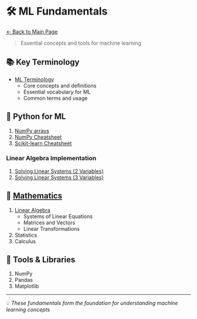 # 🛠️ ML Fundamentals

[← Back to Main Page](../README.md)

> Essential concepts and tools for machine learning

## 📚 Key Terminology
- [ML Terminology](terminology.md)
  - Core concepts and definitions
  - Essential vocabulary for ML
  - Common terms and usage

## 🐍 Python for ML
1. [NumPy arrays](python/numpy/numpy_arrays.ipynb)
2. [NumPy Cheatsheet](python/numpy/numpy_cheatsheet.md)
3. [Scikit-learn Cheatsheet](python/scikit_learn/scikit_learn_cheatsheet.md)

### Linear Algebra Implementation
1. [Solving Linear Systems (2 Variables)](python/numpy/solving_linear_systems_2_variables.ipynb)
2. [Solving Linear Systems (3 Variables)](python/numpy/solving_linear_systems_3_variables.ipynb)

## 📐 [Mathematics](math/README.md)
1. [Linear Algebra](math/linear_algebra/linear_algebra.md)
   - Systems of Linear Equations
   - Matrices and Vectors
   - Linear Transformations
2. Statistics
3. Calculus

## 🔧 Tools & Libraries
1. NumPy
2. Pandas
3. Matplotlib

---
💡 _These fundamentals form the foundation for understanding machine learning concepts_
